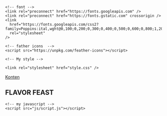 <!DOCTYPE html>
<html lang="en">
  <head>
    <meta charset="UTF-8" />
    <meta http-equiv="X-UA-Compatible" content="IE=edge" />
    <meta name="viewport" content="width=device-width, initial-scale=1.0" />
    <title>Flavor Feast</title>

    <!-- font -->
    <link rel="preconnect" href="https://fonts.googleapis.com" />
    <link rel="preconnect" href="https://fonts.gstatic.com" crossorigin />
    <link
      href="https://fonts.googleapis.com/css2?family=Poppins:ital,wght@0,100;0,200;0,300;0,400;0,500;0,600;0,800;1,200;1,400;1,600;1,700;1,800&display=swap"
      rel="stylesheet"
    />

    <!-- father icons  -->
    <script src="https://unpkg.com/feather-icons"></script>

    <!-- My style -->

    <link rel="stylesheet" href="style.css" />
  </head>
  <body>
    <!-- Navbar start -->
    <nav class="navbar">
      <a href="#home" class="navbar-logo">Konten</a>
    </nav>
    <!-- navbar end -->
    <!-- hero section start-->
    <section class="hero" id="home">
      <main class="content">
        <h1>FLAVOR FEAST</h1>
        <p> </p>
      </main>
    </section>
    <!-- hero section end -->
    <!-- father icons -->
    <script>
      feather.replace();
      h;
    </script>

    <!-- my javascript -->
    <script src="js/script.js"></script>
  </body>
</html>
